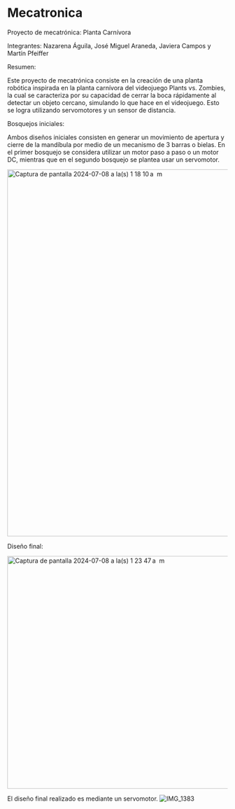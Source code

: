 # Mecatronica
Proyecto de mecatrónica: Planta Carnívora

Integrantes: Nazarena Águila, José Miguel Araneda, Javiera Campos y Martín Pfeiffer

Resumen: 

Este proyecto de mecatrónica consiste en la creación de una planta robótica inspirada en la planta carnívora del videojuego Plants vs. Zombies, la cual se caracteriza por su capacidad de cerrar la boca rápidamente al detectar un objeto cercano, simulando lo que hace en el videojuego. Esto se logra utilizando servomotores y un sensor de distancia.

Bosquejos iniciales:

Ambos diseños iniciales consisten en generar un movimiento de apertura y cierre de la mandíbula por medio de un mecanismo de 3 barras o bielas. En el primer bosquejo se considera utilizar un motor paso a paso o un motor DC, mientras que en el segundo bosquejo se plantea usar un servomotor.

<img width="839" alt="Captura de pantalla 2024-07-08 a la(s) 1 18 10 a  m" src="https://github.com/javierita11/Mecatronica/assets/167661867/945303e5-c617-44e0-98a2-4f92b687ce70">

Diseño final:

<img width="532" alt="Captura de pantalla 2024-07-08 a la(s) 1 23 47 a  m" src="https://github.com/javierita11/Mecatronica/assets/167661867/4c2d1e83-2f81-44c3-88db-04d9f18b330c">

El diseño final realizado es mediante un servomotor.
![IMG_1383](https://github.com/javierita11/Mecatronica/assets/167661867/73966160-e5ba-434d-8224-a1dbd4c59bcc)


